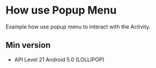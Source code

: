 # How use Popup Menu
Example how use popup menu to interact with the Activity.

## Min version
* API Level 21 Android 5.0 (LOLLIPOP) 
